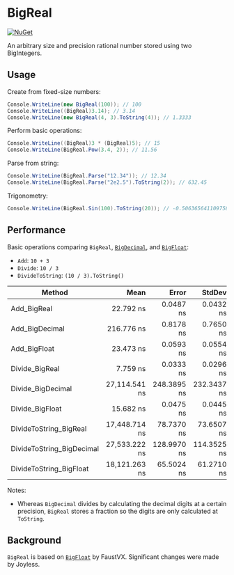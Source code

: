 # BigReal

[![NuGet](https://img.shields.io/nuget/v/BigReal.svg)](https://www.nuget.org/packages/BigReal)

An arbitrary size and precision rational number stored using two BigIntegers.

## Usage

Create from fixed-size numbers:
```cs
Console.WriteLine(new BigReal(100)); // 100
Console.WriteLine((BigReal)3.14); // 3.14
Console.WriteLine(new BigReal(4, 3).ToString(4)); // 1.3333
```

Perform basic operations:
```cs
Console.WriteLine((BigReal)3 * (BigReal)5); // 15
Console.WriteLine(BigReal.Pow(3.4, 2)); // 11.56
```

Parse from string:
```cs
Console.WriteLine(BigReal.Parse("12.34")); // 12.34
Console.WriteLine(BigReal.Parse("2e2.5").ToString(2)); // 632.45
```

Trigonometry:
```cs
Console.WriteLine(BigReal.Sin(100).ToString(20)); // -0.50636564110975879365
```

## Performance

Basic operations comparing `BigReal`, [`BigDecimal`](https://github.com/AdamWhiteHat/BigDecimal), and [`BigFloat`](https://github.com/FaustVX/BigFloat):
- `Add`: `10 + 3`
- `Divide`: `10 / 3`
- `DivideToString`: `(10 / 3).ToString()`

| Method                    | Mean          | Error       | StdDev      | Gen0   | Allocated |
|-------------------------- |--------------:|------------:|------------:|-------:|----------:|
| Add_BigReal               |     22.792 ns |   0.0487 ns |   0.0432 ns |      - |         - |
| Add_BigDecimal            |    216.776 ns |   0.8178 ns |   0.7650 ns | 0.0153 |      48 B |
| Add_BigFloat              |     23.473 ns |   0.0593 ns |   0.0554 ns |      - |         - |
| Divide_BigReal            |      7.759 ns |   0.0333 ns |   0.0296 ns |      - |         - |
| Divide_BigDecimal         | 27,114.541 ns | 248.3895 ns | 232.3437 ns | 7.0190 |   22016 B |
| Divide_BigFloat           |     15.682 ns |   0.0475 ns |   0.0445 ns |      - |         - |
| DivideToString_BigReal    | 17,448.714 ns |  78.7370 ns |  73.6507 ns | 1.6785 |    5272 B |
| DivideToString_BigDecimal | 27,533.222 ns | 128.9970 ns | 114.3525 ns | 7.1716 |   22520 B |
| DivideToString_BigFloat   | 18,121.263 ns |  65.5024 ns |  61.2710 ns | 3.0212 |    9544 B |

Notes:
- Whereas `BigDecimal` divides by calculating the decimal digits at a certain precision, `BigReal` stores a fraction so the digits are only calculated at `ToString`.

## Background

`BigReal` is based on [`BigFloat`](https://github.com/FaustVX/BigFloat) by FaustVX.
Significant changes were made by Joyless.